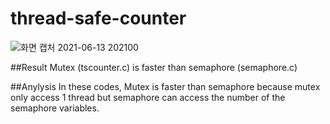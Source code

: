 # thread-safe-counter

![화면 캡처 2021-06-13 202100](https://user-images.githubusercontent.com/82162578/121805766-8c370780-cc87-11eb-9585-f664d89992fd.jpg)

##Result
Mutex (tscounter.c) is faster than semaphore (semaphore.c)

##Anylysis
In these codes, Mutex is faster than semaphore because mutex only access 1 thread but semaphore can access the number of the semaphore variables.


